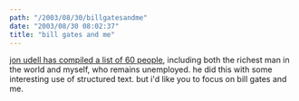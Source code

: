```yaml
---
path: "/2003/08/30/billgatesandme" 
date: "2003/08/30 08:02:37" 
title: "bill gates and me" 
---
```

<a href="http://weblog.infoworld.com/udell/2003/08/29.html#a787">jon udell has compiled a list of 60 people</a>, including both the richest man in the world and myself, who remains unemployed. he did this with some interesting use of structured text. but i'd like you to focus on bill gates and me.